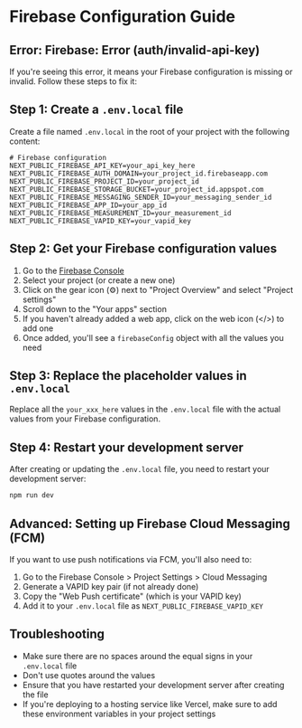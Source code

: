 # Firebase Configuration Guide

## Error: Firebase: Error (auth/invalid-api-key)

If you're seeing this error, it means your Firebase configuration is missing or invalid. Follow these steps to fix it:

## Step 1: Create a `.env.local` file

Create a file named `.env.local` in the root of your project with the following content:

```
# Firebase configuration
NEXT_PUBLIC_FIREBASE_API_KEY=your_api_key_here
NEXT_PUBLIC_FIREBASE_AUTH_DOMAIN=your_project_id.firebaseapp.com
NEXT_PUBLIC_FIREBASE_PROJECT_ID=your_project_id
NEXT_PUBLIC_FIREBASE_STORAGE_BUCKET=your_project_id.appspot.com
NEXT_PUBLIC_FIREBASE_MESSAGING_SENDER_ID=your_messaging_sender_id
NEXT_PUBLIC_FIREBASE_APP_ID=your_app_id
NEXT_PUBLIC_FIREBASE_MEASUREMENT_ID=your_measurement_id
NEXT_PUBLIC_FIREBASE_VAPID_KEY=your_vapid_key
```

## Step 2: Get your Firebase configuration values

1. Go to the [Firebase Console](https://console.firebase.google.com/)
2. Select your project (or create a new one)
3. Click on the gear icon (⚙️) next to "Project Overview" and select "Project settings"
4. Scroll down to the "Your apps" section
5. If you haven't already added a web app, click on the web icon (</>) to add one
6. Once added, you'll see a `firebaseConfig` object with all the values you need

## Step 3: Replace the placeholder values in `.env.local`

Replace all the `your_xxx_here` values in the `.env.local` file with the actual values from your Firebase configuration.

## Step 4: Restart your development server

After creating or updating the `.env.local` file, you need to restart your development server:

```bash
npm run dev
```

## Advanced: Setting up Firebase Cloud Messaging (FCM)

If you want to use push notifications via FCM, you'll also need to:

1. Go to the Firebase Console > Project Settings > Cloud Messaging
2. Generate a VAPID key pair (if not already done)
3. Copy the "Web Push certificate" (which is your VAPID key)
4. Add it to your `.env.local` file as `NEXT_PUBLIC_FIREBASE_VAPID_KEY`

## Troubleshooting

- Make sure there are no spaces around the equal signs in your `.env.local` file
- Don't use quotes around the values
- Ensure that you have restarted your development server after creating the file
- If you're deploying to a hosting service like Vercel, make sure to add these environment variables in your project settings 